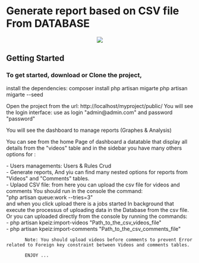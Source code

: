 # Generate report based on CSV file From DATABASE  

<p align="center"><img src="https://laravel.com/assets/img/components/logo-laravel.svg"></p>

## Getting Started

<h3>To get started, download or Clone the project,</h3>
<p>
    install the dependencies:
    composer install
    php artisan migarte
    php artisan migarte --seed
</p>
<p>
Open the project from the url:
    http://localhost/myproject/public/
        You will see the login interface:
        use as login "admin@admin.com" and password "password"
</p>        

<p>You will see the dashboard to manage reports (Graphes & Analysis)</p>
<p> 
 You can see from the home Page of dashboard a datatable that display all details from the "videos" table
 and in the sidebar you have many others options for :</p>
        - Users managements: Users & Rules Crud<br>
        - Generate reports, And yiu can find many nested options for reports from "Videos" and "Comments" tables.<br>
        - Uplaod CSV file: from here you can upload the csv file for videos and comments You should run in the console the command:<br>
            "php artisan queue:work --tries=3"<br>
            and when you click upload there is a jobs started In background that execute the processus of uploading data in the                       Database from the csv file.<br>
            Or you can uploaded directly from the console by running the commands:<br>
                - php artisan kpeiz:import-videos "Path_to_the_csv_videos_file"<br>
                - php artisan kpeiz:import-comments "Path_to_the_csv_comments_file"<br>

           Note: You should upload videos before comments to prevent Error related to Foreign key constraint between Videos and comments tables.
           
           ENJOY ... 
